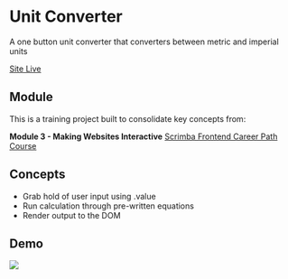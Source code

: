 # Unit Converter
A one button unit converter that converters between metric and imperial units  

[Site Live](https://splendorous-donut-74d46b.netlify.app/)

## Module
This is a training project built to consolidate key concepts from:

**Module 3 - Making Websites Interactive** [Scrimba Frontend Career Path Course](https://scrimba.com/learn/frontend) 

## Concepts
- Grab hold of user input using .value
- Run calculation through pre-written equations
- Render output to the DOM

## Demo
 ![](/images/demo.gif)



